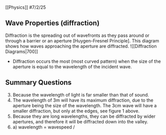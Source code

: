 [[Physics]]
#7/2/25 
## Wave Properties (diffraction)
Diffraction is the spreading out of wavefronts as they pass around or through a barrier or an aperture \[Huygen-Fresnel Principle].
This diagram shows how waves approaching the aperture are diffracted.
![[Diffraction Diagrams|700]]
- Diffraction occurs the most (most curved pattern) when the size of the aperture is equal to the wavelength of the incident wave.
## Summary Questions
3) Because the wavelength of light is far smaller than that of sound.
4) The wavelength of 3m will have its maximum diffraction, due to the aperture being the size of the wavelength. The 3cm wave will have a smaller diffraction, but only at the edges, see figure 1 above.
5) Because they are long wavelengths, they can be diffracted by wider apertures, and therefore it will be diffracted down into the valley.
6) a) wavelength = wavespeed / 